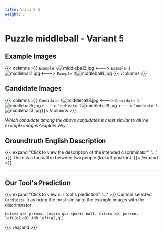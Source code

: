 ```yaml
---
title: Variant 5
weight: 3
---
```


# Puzzle middleball - Variant 5

## Example Images
{{< columns >}}
`Example 0`![middleball2.jpg](/natscene_data/images/middleball2.jpg)
<--->
`Example 1`![middleball1.jpg](/natscene_data/images/middleball1.jpg)
<--->
`Example 2`![middleball4.jpg](/natscene_data/images/middleball4.jpg)
{{< /columns >}}

## Candidate Images
{{< columns >}}
`Candidate 0`![middleball8.jpg](/natscene_data/images/middleball8.jpg)
<--->
`Candidate 1`![middleball5.jpg](/natscene_data/images/middleball5.jpg)
<--->
`Candidate 2`![middleball9.jpg](/natscene_data/images/middleball9.jpg)
<--->
`Candidate 3`![middleball3.jpg](/natscene_data/images/middleball3.jpg)
{{< /columns >}}

*Which candidate among the above candidates is most similar to all the example images? Explain why.*

## Groundtruth English Description

{{< expand "Click to view the description of the intended discriminator" "..." >}}
There is a football in between two people (kickoff position).
{{< /expand >}}

---



## Our Tool's Prediction

{{< expand "Click to view our tool's prediction" "..." >}}
Our tool selected `Candidate 3` as being the most similar to the example images with the discriminator:
```plaintext
Exists q0: person. Exists q1: sports ball. Exists q2: person. left(q1,q0) AND left(q2,q1)
```
{{< /expand >}}
